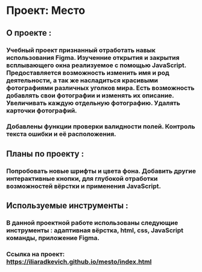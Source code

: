 # Проект: Место

## О проекте :
### Учебный проект признанный отработать навык использования Figma. Изученние открытия и закрытия всплывающего окна реализуемое с помощью JavaScript. Предоставляется возможность изменить имя и род деятельности, а так же насладиться красивыми фотографиями различных уголков мира. Есть возможность добавлять свои фотографии и изменять их описание. Увеличивать каждую отдельную фотографию. Удалять карточки фотографий.
### Добавлены функции проверки валидности полей. Контроль текста ошибки и её расположения.
## Планы по проекту :
### Попробовать новые шрифты и цвета фона. Добавить другие интерактивные кнопки, для глубокой отработки возможностей вёрстки и применения JavaScript.
## Используемые инструменты :
### В данной проектной работе использованы следующие инструменты : адаптивная вёрстка, html, css, JavaScript команды, приложение Figma.
### Ссылка на проект: https://iliaradkevich.github.io/mesto/index.html





